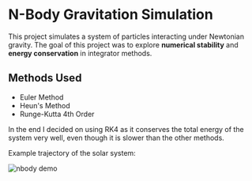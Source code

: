 # N-Body Gravitation Simulation

This project simulates a system of particles interacting under Newtonian gravity.
The goal of this project was to explore **numerical stability** and **energy conservation** in integrator methods.

## Methods Used
- Euler Method
- Heun's Method
- Runge-Kutta 4th Order

In the end I decided on using RK4 as it conserves the total energy of the system very well, even though it is slower than the other methods.

Example trajectory of the solar system:

![nbody demo](demo.gif)
